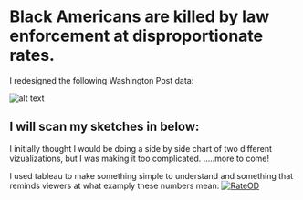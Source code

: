# Black Americans are killed by law enforcement at disproportionate rates.

I redesigned the following Washington Post data:

![alt text](https://i.ibb.co/kmCXx51/Rate-redo-from-wp.png)

I will scan my sketches in below:
-----

I initially thought I would be doing a side by side chart of two different vizualizations, but I was making it too complicated. .....more to come!

I used tableau to make something simple to understand and something that reminds viewers at what examply these numbers mean. 
<a href="https://ibb.co/fqYSNnQ"><img src="https://i.ibb.co/xXSsgf3/RateOD.jpg" alt="RateOD" border="0"></a>
